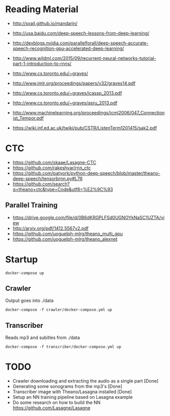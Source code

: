 # Reading Material

- http://svail.github.io/mandarin/

- http://usa.baidu.com/deep-speech-lessons-from-deep-learning/
- http://devblogs.nvidia.com/parallelforall/deep-speech-accurate-speech-recognition-gpu-accelerated-deep-learning/
- http://www.wildml.com/2015/09/recurrent-neural-networks-tutorial-part-1-introduction-to-rnns/

- http://www.cs.toronto.edu/~graves/
- http://www.jmlr.org/proceedings/papers/v32/graves14.pdf
- http://www.cs.toronto.edu/~graves/icassp_2013.pdf
- http://www.cs.toronto.edu/~graves/asru_2013.pdf
- http://www.machinelearning.org/proceedings/icml2006/047_Connectionist_Tempor.pdf

- https://wiki.inf.ed.ac.uk/twiki/pub/CSTR/ListenTerm1201415/sak2.pdf

# CTC

- https://github.com/skaae/Lasagne-CTC
- https://github.com/rakeshvar/rnn_ctc
- https://github.com/patyork/python-deep-speech/blob/master/theano-deep-speech/tensorbrnn.py#L76
- https://github.com/search?q=theano+ctc&type=Code&utf8=%E2%9C%93

## Parallel Training

- https://drive.google.com/file/d/0B6dKRGPLFSd0UGNOYkNaSC1UZTA/view
- http://arxiv.org/pdf/1412.5567v2.pdf
- https://github.com/uoguelph-mlrg/theano_multi_gpu
- https://github.com/uoguelph-mlrg/theano_alexnet

# Startup
```
docker-compose up
```

## Crawler
Output goes into ./data

```
docker-compose -f crawler/docker-compose.yml up
```

## Transcriber
Reads mp3 and subitles from ./data

```
docker-compose -f transcriber/docker-compose.yml up
```

# TODO

- Crawler downloading and extracting the audio as a single part [Done]
- Generating some sonograms from the mp3's [Done]
- Transcriber image with Theano/Lasagna installed [Done]
- Setup an NN training pipeline based on Lasagna example
- Do some research on how to build the NN https://github.com/Lasagne/Lasagne

